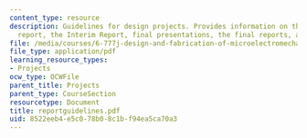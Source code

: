 ```yaml
---
content_type: resource
description: Guidelines for design projects. Provides information on the preliminary
  report, the Interim Report, final presentations, the final reports, and grading.
file: /media/courses/6-777j-design-and-fabrication-of-microelectromechanical-devices-spring-2007/8522eeb4e5c078b08c1bf94ea5ca70a3_reportguidelines.pdf
file_type: application/pdf
learning_resource_types:
- Projects
ocw_type: OCWFile
parent_title: Projects
parent_type: CourseSection
resourcetype: Document
title: reportguidelines.pdf
uid: 8522eeb4-e5c0-78b0-8c1b-f94ea5ca70a3
---
```

